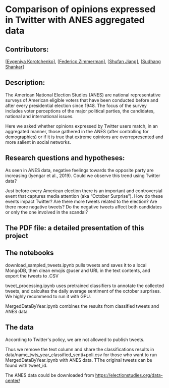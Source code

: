 # Comparison of opinions expressed in Twitter with ANES aggregated data 


## Contributors: 
[[Evgeniya Korotchenko](https://www.linkedin.com/in/evgenia-korotchenko-12786b1b/)],
[[Federico Zimmerman](https://fedezimmer.github.io/)],
[[Shufan Jiang](https://scholar.google.fr/citations?user=4spgiPMAAAAJ&hl=en)],
[[Sudhang Shankar](https://www.linkedin.com/in/sudhang-shankar-b16ba129/)]


## Description: 
The American National Election Studies (ANES) are national representative surveys of American eligible voters that have been conducted before and after every presidential election since 1948. The focus of the survey includes voter perceptions of the major political parties, the candidates, national and international issues. 

Here we asked whether opinions expressed by Twitter users match, in an aggregated manner, those gathered in the ANES (after controlling for demographics) or if it is true that extreme opinions are overrepresented and more salient in social networks.

## Research questions and hypotheses:
As seen in ANES data, negative feelings towards the opposite party are increasing (Iyengar et al., 2019). Could we observe this trend using Twitter data?

Just before every American election there is an important and controversial event that captures media attention (aka “October Surprise”). How do these events impact Twitter? Are there more tweets related to the election? Are there more negative tweets? Do the negative tweets affect both candidates or only the one involved in the scandal?

## The PDF file: a detailed presentation of this project


## The notebooks

download_sampled_tweets.ipynb pulls tweets and saves it to a local MongoDB, then clean emojis @user and URL in the text contents, and export the tweets to .CSV

tweet_processing.ipynb uses pretrained classifiers to annotate the collected tweets, and calcultes the daily average sentiment of the october surprises. We highly recommend to run it with GPU.

MergedDataByYear.ipynb combines the results from classified tweets and ANES data

## The data
According to Twitter's policy, we are not allowed to publish tweets. 

Thus we remove the text column and share the classifications results in data/name_twts_year_classified_senti+poli.csv for those who want to run MergedDataByYear.ipynb with ANES data. TThe original tweets can be found with tweet_id. 

The ANES data could be downloaded from https://electionstudies.org/data-center/ 
